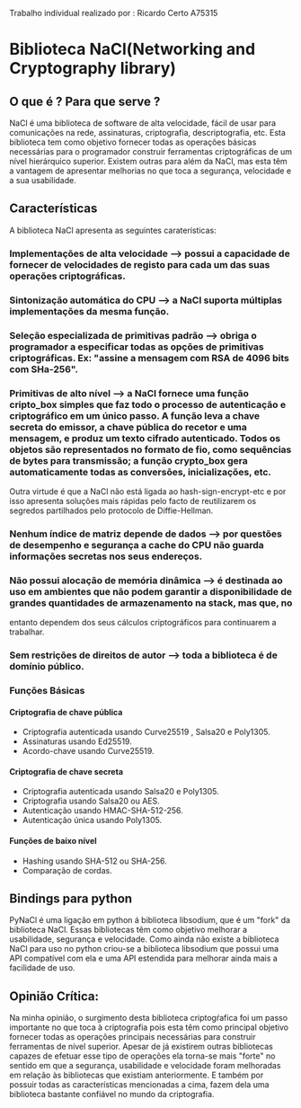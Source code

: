 Trabalho individual realizado por : Ricardo Certo A75315	

# Biblioteca NaCl(Networking and Cryptography library)


## O que é ? Para que serve ?

NaCl é uma biblioteca de software de alta velocidade, fácil 
de usar para comunicações na rede, assinaturas, 
criptografia, descriptografia, etc. Esta biblioteca tem como
objetivo fornecer todas as operações básicas necessárias 
para o programador construir ferramentas criptográficas de um 
nível hierárquico superior. 
Existem outras para além da NaCl, mas esta têm a vantagem de 
apresentar melhorias no que toca a segurança, velocidade e a 
sua usabilidade. 



## Características

A biblioteca NaCl apresenta as seguintes caraterísticas:
### Implementações de alta velocidade --> possui a capacidade de fornecer de velocidades de registo para cada um das suas operações criptográficas.
### Sintonização automática do CPU --> a NaCl suporta múltiplas implementações da mesma função.
### Seleção especializada de primitivas padrão --> obriga o programador a especificar todas as opções de primitivas criptográficas. Ex: "assine a mensagem com RSA de 4096 bits com SHa-256".
### Primitivas de alto nível --> a NaCl fornece uma função cripto_box simples que faz todo o processo de autenticação e criptográfico em um único passo. A função leva a chave secreta do emissor, a chave pública do recetor e uma mensagem, e produz um texto cifrado autenticado. Todos os objetos são representados no formato de fio, como sequências de bytes para transmissão; a função crypto_box gera automaticamente todas as conversões, inicializações, etc.
Outra virtude é que a NaCl não está ligada ao hash-sign-encrypt-etc e por isso apresenta soluções mais rápidas pelo facto de reutilizarem os segredos partilhados pelo protocolo de Diffie-Hellman.
### Nenhum índice de matriz depende de dados --> por questões de desempenho e segurança a cache do CPU não guarda informações secretas nos seus endereços.
### Não possui alocação de memória dinâmica --> é destinada ao uso em ambientes que não podem garantir a disponibilidade de grandes quantidades de armazenamento na stack, mas que, no
entanto dependem dos seus cálculos criptográficos para continuarem a trabalhar. 
### Sem restrições de direitos de autor --> toda a biblioteca é de domínio público.




### Funções Básicas
#### Criptografia de chave pública
 * Criptografia autenticada usando Curve25519 , Salsa20 e Poly1305.
 * Assinaturas usando Ed25519.
 * Acordo-chave usando Curve25519.

#### Criptografia de chave secreta
 * Criptografia autenticada usando Salsa20 e Poly1305.
 * Criptografia usando Salsa20 ou AES.
 * Autenticação usando HMAC-SHA-512-256.
 * Autenticação única usando Poly1305.

#### Funções de baixo nível
 * Hashing usando SHA-512 ou SHA-256.
 * Comparação de cordas. 



## Bindings para python 
PyNaCl é uma ligação em python á biblioteca libsodium, que é um "fork" da biblioteca NaCl. Essas bibliotecas têm como objetivo melhorar a usabilidade, segurança e velocidade.
Como ainda não existe a biblioteca NaCl para uso no python criou-se a biblioteca libsodium que possui uma API compatível com ela e uma API estendida para melhorar ainda mais a facilidade de uso.


## Opinião Crítica: 
Na minha opinião, o surgimento desta biblioteca criptogŕafica foi um passo importante no que toca à criptografia pois esta têm como principal objetivo fornecer todas as operações principais necessárias para construir ferramentas de nível superior. Apesar de já existirem outras bibliotecas capazes de efetuar esse tipo de operações ela torna-se mais "forte" no sentido em que a segurança, usabilidade e velocidade foram melhoradas em relação às bibliotecas que existiam anteriormente. E também por possuir todas as características mencionadas a cima, fazem dela uma biblioteca bastante confiável no mundo da criptografia.
